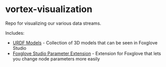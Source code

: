 # vortex-visualization
Repo for visualizing our various data streams.

Includes:
- [URDF Models](./urdf-models/README.md) - Collection of 3D models that can be seen in Foxglove Studio
- [Foxglove Studio Parameter Extension](./foxglove-extensions/parameter-slider-extension/README.md) - Extension for Foxglove that lets you change node parameters more easily
